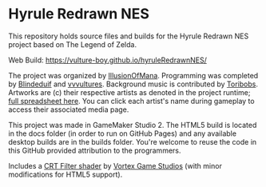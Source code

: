 # Hyrule Redrawn NES

This repository holds source files and builds for the Hyrule Redrawn NES project based on The Legend of Zelda. 

Web Build: https://vulture-boy.github.io/hyruleRedrawnNES/

The project was organized by [IllusionOfMana](https://twitter.com/IllusionOfMana). Programming was completed by [Blindeduif](https://twitter.com/blindeduif) and [vvvultures](https://twitter.com/vvvultures). Background music is contributed by [Toribobs](https://twitter.com/torrybobs). Artworks are (c) their respective artists as denoted in the project runtime; [full spreadsheet here](https://docs.google.com/spreadsheets/d/1OofnAPRCEKkE1DqvSiuginDBn881GaM6KVyQGhVZ-SM/edit#gid=0). You can click each artist's name during gameplay to access their associated media page.

This project was made in GameMaker Studio 2. The HTML5 build is located in the docs folder (in order to run on GitHub Pages) and any available desktop builds are in the builds folder. You're welcome to reuse the code in this GitHub provided attribution to the programmers.

Includes a [CRT Filter shader](https://vortexstudios.itch.io/old-tv-filter-for-gamemaker) by [Vortex Game Studios](https://vortexstudios.itch.io/) (with minor  modifications for HTML5 support). 
